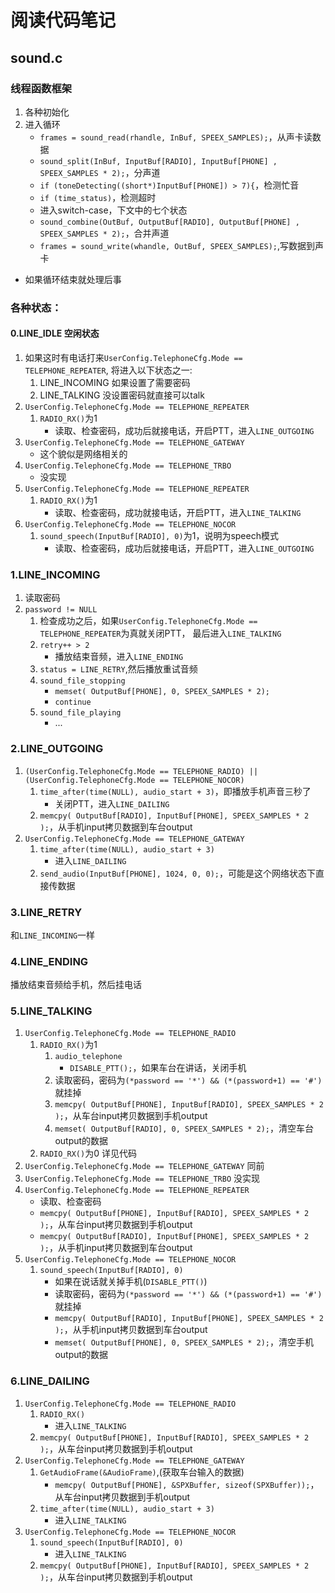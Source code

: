 # 阅读代码笔记

## sound.c

### 线程函数框架
1. 各种初始化
2. 进入循环
    + `frames = sound_read(rhandle, InBuf, SPEEX_SAMPLES);`，从声卡读数据
    + `sound_split(InBuf, InputBuf[RADIO], InputBuf[PHONE] , SPEEX_SAMPLES * 2);`，分声道
    + `if (toneDetecting((short*)InputBuf[PHONE]) > 7){`，检测忙音
    + `if (time_status)`，检测超时
    + 进入switch-case，下文中的七个状态
    + `sound_combine(OutBuf, OutputBuf[RADIO], OutputBuf[PHONE] , SPEEX_SAMPLES * 2);`，合并声道
    + `frames = sound_write(whandle, OutBuf, SPEEX_SAMPLES);`,写数据到声卡
+ 如果循环结束就处理后事

### 各种状态：
#### 0.LINE_IDLE 空闲状态
1. 如果这时有电话打来`UserConfig.TelephoneCfg.Mode == TELEPHONE_REPEATER`, 将进入以下状态之一:
    1. LINE_INCOMING 如果设置了需要密码
    2. LINE_TALKING 没设置密码就直接可以talk
2. `UserConfig.TelephoneCfg.Mode == TELEPHONE_REPEATER`
    1. `RADIO_RX()`为1
        + 读取、检查密码，成功后就接电话，开启PTT，进入`LINE_OUTGOING`
3. `UserConfig.TelephoneCfg.Mode == TELEPHONE_GATEWAY`
    + 这个貌似是网络相关的
4. `UserConfig.TelephoneCfg.Mode == TELEPHONE_TRBO`
    + 没实现
5. `UserConfig.TelephoneCfg.Mode == TELEPHONE_REPEATER`
    1. `RADIO_RX()`为1
        + 读取、检查密码，成功就接电话，开启PTT，进入`LINE_TALKING`
6. `UserConfig.TelephoneCfg.Mode == TELEPHONE_NOCOR`
    1. `sound_speech(InputBuf[RADIO], 0)`为1，说明为speech模式
        + 读取、检查密码，成功后就接电话，开启PTT，进入`LINE_OUTGOING`

###  1.LINE_INCOMING
1. 读取密码
2. `password != NULL`
    1. 检查成功之后，如果`UserConfig.TelephoneCfg.Mode == TELEPHONE_REPEATER`为真就关闭PTT，
最后进入`LINE_TALKING`
    2. `retry++ > 2`
        + 播放结束音频，进入`LINE_ENDING`
    3. `status = LINE_RETRY`,然后播放重试音频
    4. `sound_file_stopping`
        + `memset( OutputBuf[PHONE], 0, SPEEX_SAMPLES * 2);`
        + `continue`
    5. `sound_file_playing`
        + ...


### 2.LINE_OUTGOING
1. `(UserConfig.TelephoneCfg.Mode == TELEPHONE_RADIO) ||
    (UserConfig.TelephoneCfg.Mode == TELEPHONE_NOCOR)`
    1. `time_after(time(NULL), audio_start + 3)`，即播放手机声音三秒了
        + 关闭PTT，进入`LINE_DAILING`
    2. `memcpy( OutputBuf[RADIO], InputBuf[PHONE], SPEEX_SAMPLES * 2 );`，从手机input拷贝数据到车台output
2. `UserConfig.TelephoneCfg.Mode == TELEPHONE_GATEWAY`
    1. `time_after(time(NULL), audio_start + 3)`
        + 进入`LINE_DAILING`
    2. `send_audio(InputBuf[PHONE], 1024, 0, 0);`，可能是这个网络状态下直接传数据


### 3.LINE_RETRY
和`LINE_INCOMING`一样

### 4.LINE_ENDING
播放结束音频给手机，然后挂电话

### 5.LINE_TALKING
1. `UserConfig.TelephoneCfg.Mode == TELEPHONE_RADIO`
    1. `RADIO_RX()`为1
        1. `audio_telephone`
            + `DISABLE_PTT();`，如果车台在讲话，关闭手机
        2. 读取密码，密码为`(*password == '*') && (*(password+1) == '#')`就挂掉
        3. `memcpy( OutputBuf[PHONE], InputBuf[RADIO], SPEEX_SAMPLES * 2 );`，从车台input拷贝数据到手机output
        4. `memset( OutputBuf[RADIO], 0, SPEEX_SAMPLES * 2);`，清空车台output的数据
    2. `RADIO_RX()`为0
        详见代码
2. `UserConfig.TelephoneCfg.Mode == TELEPHONE_GATEWAY`
同前
3. `UserConfig.TelephoneCfg.Mode == TELEPHONE_TRBO`
没实现
4. `UserConfig.TelephoneCfg.Mode == TELEPHONE_REPEATER`
    + 读取、检查密码
    + `memcpy( OutputBuf[PHONE], InputBuf[RADIO], SPEEX_SAMPLES * 2 );`，从车台input拷贝数据到手机output
    + `memcpy( OutputBuf[RADIO], InputBuf[PHONE], SPEEX_SAMPLES * 2 );`，从手机input拷贝数据到车台output
5. `UserConfig.TelephoneCfg.Mode == TELEPHONE_NOCOR`
    1. `sound_speech(InputBuf[RADIO], 0)`
        + 如果在说话就关掉手机(`DISABLE_PTT()`)
        + 读取密码，密码为`(*password == '*') && (*(password+1) == '#')`就挂掉
        + `memcpy( OutputBuf[RADIO], InputBuf[PHONE], SPEEX_SAMPLES * 2 );`，从手机input拷贝数据到车台output
        + `memset( OutputBuf[PHONE], 0, SPEEX_SAMPLES * 2);`，清空手机output的数据


### 6.LINE_DAILING
1. `UserConfig.TelephoneCfg.Mode == TELEPHONE_RADIO`
    1. `RADIO_RX()`
        + 进入`LINE_TALKING`
    2. `memcpy( OutputBuf[PHONE], InputBuf[RADIO], SPEEX_SAMPLES * 2 );`，从车台input拷贝数据到手机output
2. `UserConfig.TelephoneCfg.Mode == TELEPHONE_GATEWAY`
    1. `GetAudioFrame(&AudioFrame)`,(获取车台输入的数据)
        + `memcpy( OutputBuf[PHONE], &SPXBuffer, sizeof(SPXBuffer));`，从车台input拷贝数据到手机output
    2. `time_after(time(NULL), audio_start + 3)`
        + 进入`LINE_TALKING`
3. `UserConfig.TelephoneCfg.Mode == TELEPHONE_NOCOR`
    1. `sound_speech(InputBuf[RADIO], 0)`
        + 进入`LINE_TALKING`
    2. `memcpy( OutputBuf[PHONE], InputBuf[RADIO], SPEEX_SAMPLES * 2 );`，从车台input拷贝数据到手机output